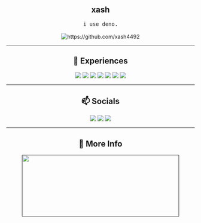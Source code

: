 <h2 align="center">xash</h2>
<p align="center">
  <samp>
    i use deno.
  </samp>
  <br> <br>
  <img src="https://komarev.com/ghpvc/?username=xash4492" alt="https://github.com/xash4492" />
</p>

<hr>

<h2 align="center"> 🔭 Experiences</h2>
<p align="center">
  <img src="https://img.shields.io/badge/HTML5-E34F26?style=for-the-badge&logo=html5&logoColor=white"/>
  <img src="https://img.shields.io/badge/JavaScript-F7DF1E?style=for-the-badge&logo=JavaScript&logoColor=black"/> 
  <img src="https://img.shields.io/badge/typescript-%23007ACC.svg?style=for-the-badge&logo=typescript&logoColor=white"/>
  <img src="https://img.shields.io/badge/Node.js-43853D?style=for-the-badge&logo=node.js&logoColor=white"/>
  <img src="https://img.shields.io/badge/deno-000000?style=for-the-badge&logo=deno&logoColor=white"/>
  <img src="https://img.shields.io/badge/npm-CB3837?style=for-the-badge&logo=npm&logoColor=white"/>
  <img src="https://img.shields.io/badge/Discord-%235865F2.svg?style=for-the-badge&logo=discord&logoColor=white"/>
<hr>
<h2  align="center">📫 Socials</h2>
<p align="center">
  <a target="_blank"href="https://instagram.com/7xa5h"><img src="https://img.shields.io/badge/Instagram-E4405F?style=for-the-badge&logo=instagram&logoColor=white" /></a>
  <a target="_blank"href="https://twitter.com/xash4492"><img src="https://img.shields.io/badge/twitter-%231DA1F2.svg?&style=for-the-badge&logo=twitter&logoColor=white" /></a>
  <a href="mailto:xash4492@gmail.com?subject=hello%20xash"><img src="https://img.shields.io/badge/gmail-%23D14836.svg?&style=for-the-badge&logo=gmail&logoColor=white" /></a>
</p>
<hr>
<h2 align="center">🤔 More Info</h2>
<p align=center >
  <a href=>
    <img width=420 height=165 src="https://github-readme-stats.vercel.app/api/top-langs/?username=xash4492"/>
  </a>
</p>
